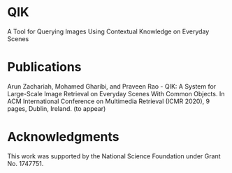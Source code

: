 # QIK
A Tool for Querying Images Using Contextual Knowledge on Everyday Scenes


# Publications
Arun Zachariah, Mohamed Gharibi, and Praveen Rao - QIK: A System for Large-Scale Image Retrieval on Everyday Scenes With Common Objects. In ACM International Conference on Multimedia Retrieval (ICMR 2020), 9 pages, Dublin, Ireland. (to appear)

# Acknowledgments
This work was supported by the National Science Foundation under Grant No. 1747751.
